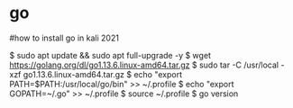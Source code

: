 # go
#how to install go in kali 2021

$ sudo apt update && sudo apt full-upgrade -y
$ wget https://golang.org/dl/go1.13.6.linux-amd64.tar.gz
$ sudo tar -C /usr/local -xzf go1.13.6.linux-amd64.tar.gz
$ echo "export PATH=$PATH:/usr/local/go/bin"  >> ~/.profile
$ echo "export GOPATH=~/.go" >> ~/.profile
$ source ~/.profile
$ go version
